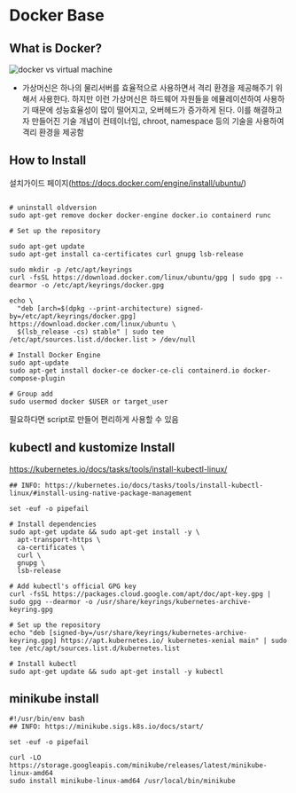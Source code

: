 # Docker Base

## What is Docker?
![docker vs virtual machine](https://k21academy.com/wp-content/uploads/2020/05/2020_05_13_12_19_07_PowerPoint_Slide_Show_Azure_AZ104_M01_Compute_ed1_-1024x467.png)

- 가상머신은 하나의 물리서버를 효율적으로 사용하면서 격리 환경을 제공해주기 위해서 사용한다. 하지만 이런 가상머신은 하드웨어 자원들을 에뮬레이션하여 사용하기 때문에 성능효율성이 많이 떨어지고, 오버헤드가 증가하게 된다. 이를 해결하고자 만들어진 기술 개념이 컨테이너임, chroot, namespace 등의 기술을 사용하여 격리 환경을 제공함

## How to Install

설치가이드 페이지(https://docs.docker.com/engine/install/ubuntu/)


```

# uninstall oldversion
sudo apt-get remove docker docker-engine docker.io containerd runc

# Set up the repository

sudo apt-get update
sudo apt-get install ca-certificates curl gnupg lsb-release

sudo mkdir -p /etc/apt/keyrings
curl -fsSL https://download.docker.com/linux/ubuntu/gpg | sudo gpg --dearmor -o /etc/apt/keyrings/docker.gpg

echo \
  "deb [arch=$(dpkg --print-architecture) signed-by=/etc/apt/keyrings/docker.gpg] https://download.docker.com/linux/ubuntu \
  $(lsb_release -cs) stable" | sudo tee /etc/apt/sources.list.d/docker.list > /dev/null

# Install Docker Engine
sudo apt-update
sudo apt-get install docker-ce docker-ce-cli containerd.io docker-compose-plugin

# Group add
sudo usermod docker $USER or target_user
```
필요하다면 script로 만들어 편리하게 사용할 수 있음

## kubectl and kustomize Install
https://kubernetes.io/docs/tasks/tools/install-kubectl-linux/
```
## INFO: https://kubernetes.io/docs/tasks/tools/install-kubectl-linux/#install-using-native-package-management

set -euf -o pipefail

# Install dependencies
sudo apt-get update && sudo apt-get install -y \
  apt-transport-https \
  ca-certificates \
  curl \
  gnupg \
  lsb-release

# Add kubectl's official GPG key
curl -fsSL https://packages.cloud.google.com/apt/doc/apt-key.gpg | sudo gpg --dearmor -o /usr/share/keyrings/kubernetes-archive-keyring.gpg

# Set up the repository
echo "deb [signed-by=/usr/share/keyrings/kubernetes-archive-keyring.gpg] https://apt.kubernetes.io/ kubernetes-xenial main" | sudo tee /etc/apt/sources.list.d/kubernetes.list

# Install kubectl
sudo apt-get update && sudo apt-get install -y kubectl
```

## minikube install

```
#!/usr/bin/env bash
## INFO: https://minikube.sigs.k8s.io/docs/start/

set -euf -o pipefail

curl -LO https://storage.googleapis.com/minikube/releases/latest/minikube-linux-amd64
sudo install minikube-linux-amd64 /usr/local/bin/minikube
```
